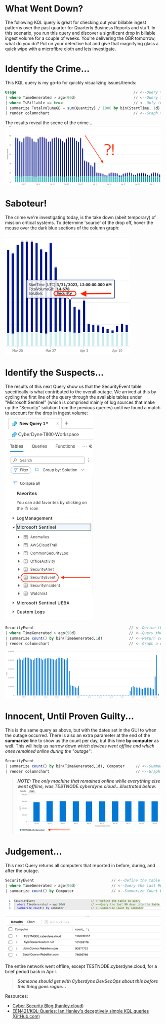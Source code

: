 # What Went Down? 
The following KQL query is great for checking out your billable ingest patterns over the past quarter for Quarterly Business Reports and stuff. In this scenario, you run this query and discover a significant drop in billable ingest volume for a couple of weeks. You're delivering the QBR tomorrow, what do you do? Put on your detective hat and give that magnifying glass a quick wipe with a microfibre cloth and lets investigate.  

# Identify the Crime...
This KQL query is my go-to for quickly visualizing issues/trends:
```sql
Usage                                                     // <--Query the Usage table
| where TimeGenerated > ago(90d)                          // <--Query the last 90 days
| where IsBillable == true                                // <--Only include 'billable' date
| summarize TotalVolumeGB = sum(Quantity) / 1000 by bin(StartTime, 1d), Solution // <--Chop it up into GB per Day
| render columnchart                                      // <--Graph the results
```
The results reveal the scene of the crime...
![](/assets/img/Detective3/crime.png)

# Saboteur! 
The crime we're investigating today, is the take down (abeit temporary) of mission critical systems. To determine 'source' of the drop off, hover the mouse over the dark blue sections of the column graph:

![](/assets/img/Detective3/SecuritySolution.png)

# Identify the Suspects...
The results of this next Query show us that the SecurityEvent table specifically is what contributed to the overall outage. We arrived at this by cycling the first line of the query through the available tables under "Microsoft Sentinel" (which is comprised mainly of log sources that make up the "Security" solution from the previous queries) until we found a match to account for the drop in ingest volume:
![](/assets/img/Detective3/SecurityEventTable.png)
```sql
SecurityEvent                                           // <--Define the table to query
| where TimeGenerated > ago(90d)                        // <--Query the last 90 days into the table
| summarize count() by bin(TimeGenerated,1d)            // <--Return count per day
| render columnchart                                    // <--Graph a column chart
```
![](/assets/img/Detective3/culprit.png)

# Innocent, Until Proven Guilty...
This is the same query as above, but with the dates set in the GUI to when the outage occurred. There is also an extra parameter at the end of the **summarize** line to show us the count per day, but this time **by computer** as well. This will help us narrow down _which devices went offline and which ones remained online during the "outage"_:
```sql
SecurityEvent                                   
| summarize count() by bin(TimeGenerated,1d), Computer	   // <--Summarize count per computer per day
| render columnchart                                       // <--Graph the results 
```
> **_NOTE: The only machine that remained online while everything else went offline, was TESTNODE.cyberdyne.cloud...illustrated below:_**
![](/assets/img/Detective3/innocent.png)

# Judgement... 
This next Query returns all computers that reported in before, during, and after the outage.  
```sql
SecurityEvent                                   // <--Define the table to query
| where TimeGenerated > ago(90d)                // <--Query the last 90 days into the table
| summarize count() by Computer                 // <--Summarize Count by Computer
```
![](/assets/img/Detective3/Judgement.png)

The entire network went offline, except TESTNODE.cyberdyne.cloud, for a brief period back in April.
<br/>
> **_Someone should get with Cyberdyne DevSecOps about this before this thing goes rogue..._**

Resources:
- [Cyber Security Blog (hanley.cloud)](https://www.hanley.cloud/)
- [EEN421/KQL-Queries: Ian Hanley's deceptively simple KQL queries (GitHub.com)](https://github.com/EEN421/KQL-Queries)
